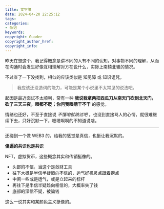 ```yaml
---
title: 文字障
date: 2024-04-20 22:25:12
tags:
categories:
- 杂记
keywords:
copyright: Guader
copyright_author_href:
copyright_info:
---
```


昨天在想这个，我记得概念是讲不同的人有不同的认知，对事物不同的理解，从而在沟通时会发生好像互相理解对方在说什么，实际上南辕北辙的情况。

不过查了一下没找到，相似的应该类似是 知见障 或 知识诅咒。

> 我应该还没造词的能力，可能是某个小说里不太常见的说法吧。

起因是最近面试不太顺利，常有一种 **我说我拿两把西瓜刀从南天门砍到北天门，砍了三天三夜，眼都不眨；你问我眼睛干不干** 的感觉。

情绪也还好，不至于直接说 *不懂咱就跳过吧* ，也没到直接骂人的心情，就很难继续下去，只好沉默一下，嗯嗯啊啊的不知道说啥。


---

还碰到一个做 WEB3 的，给我的感觉是真信，也挺让我沉默的。

**傻逼的共识也是共识**

NFT，虚拟货币，这些概念其实和传销挺像的。

- 头部的不信，当这个是敛财工具
- 往下大概是半信半疑趋向不信的，运气好机灵点跟着捞点
- 中间一些或是运气，或是立起来的标杆
- 再往下是半信半疑趋向相信的，大概率失了钱
- 底部的深信不疑，被骗钱

这么一说其实和某颜色主义挺像的。

